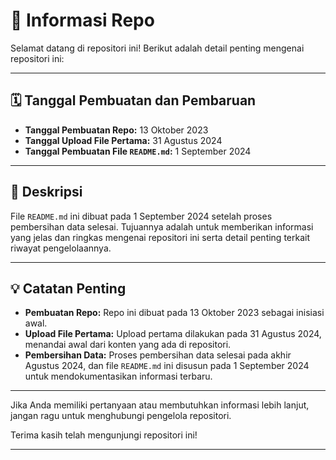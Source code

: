 # 📅 Informasi Repo

Selamat datang di repositori ini! Berikut adalah detail penting mengenai repositori ini:

---

## 🗓️ Tanggal Pembuatan dan Pembaruan

- **Tanggal Pembuatan Repo:** 13 Oktober 2023
- **Tanggal Upload File Pertama:** 31 Agustus 2024
- **Tanggal Pembuatan File `README.md`:** 1 September 2024

---

## 📝 Deskripsi

File `README.md` ini dibuat pada 1 September 2024 setelah proses pembersihan data selesai. Tujuannya adalah untuk memberikan informasi yang jelas dan ringkas mengenai repositori ini serta detail penting terkait riwayat pengelolaannya.

---

## 💡 Catatan Penting

- **Pembuatan Repo:** Repo ini dibuat pada 13 Oktober 2023 sebagai inisiasi awal.
- **Upload File Pertama:** Upload pertama dilakukan pada 31 Agustus 2024, menandai awal dari konten yang ada di repositori.
- **Pembersihan Data:** Proses pembersihan data selesai pada akhir Agustus 2024, dan file `README.md` ini disusun pada 1 September 2024 untuk mendokumentasikan informasi terbaru.

---

Jika Anda memiliki pertanyaan atau membutuhkan informasi lebih lanjut, jangan ragu untuk menghubungi pengelola repositori.

Terima kasih telah mengunjungi repositori ini!

---
